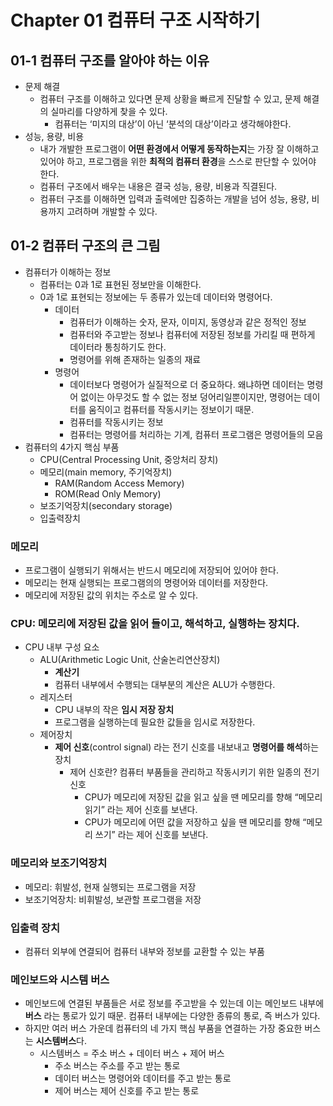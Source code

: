 # **Chapter 01 컴퓨터 구조 시작하기**

## 01-1 컴퓨터 구조를 알아야 하는 이유

- 문제 해결
    - 컴퓨터 구조를 이해하고 있다면 문제 상황을 빠르게 진달할 수 있고, 문제 해결의 실마리를 다양하게 찾을 수 있다.
        - 컴퓨터는 ‘미지의 대상’이 아닌 ‘분석의 대상’이라고 생각해야한다.
- 성능, 용량, 비용
    - 내가 개발한 프로그램이 **어떤 환경에서 어떻게 동작하는지**는 가장 잘 이해하고 있어야 하고, 프로그램을 위한 **최적의 컴퓨터 환경**을 스스로 판단할 수 있어야 한다.
    - 컴퓨터 구조에서 배우는 내용은 결국 성능, 용량, 비용과 직결된다.
    - 컴퓨터 구조를 이해하면 입력과 출력에만 집중하는 개발을 넘어 성능, 용량, 비용까지 고려하며 개발할 수 있다.

## 01-2 컴퓨터 구조의 큰 그림

- 컴퓨터가 이해하는 정보
    - 컴퓨터는 0과 1로 표현된 정보만을 이해한다.
    - 0과 1로 표현되는 정보에는 두 종류가 있는데 데이터와 명령어다.
        - 데이터
            - 컴퓨터가 이해하는 숫자, 문자, 이미지, 동영상과 같은 정적인 정보
            - 컴퓨터와 주고받는 정보나 컴퓨터에 저장된 정보를 가리킬 때 편하게 데이터라 통칭하기도 한다.
            - 명령어를 위해 존재하는 일종의 재료
        - 명령어
            - 데이터보다 명령어가 실질적으로 더 중요하다. 왜냐하면 데이터는 명령어 없이는 아무것도 할 수 없는 정보 덩어리일뿐이지만, 명령어는 데이터를 움직이고 컴퓨터를 작동시키는 정보이기 때문.
            - 컴퓨터를 작동시키는 정보
            - 컴퓨터는 명령어를 처리하는 기계, 컴퓨터 프로그램은 명령어들의 모음
- 컴퓨터의 4가지 핵심 부품
    - CPU(Central Processing Unit, 중앙처리 장치)
    - 메모리(main memory, 주기억장치)
        - RAM(Random Access Memory)
        - ROM(Read Only Memory)
    - 보조기억장치(secondary storage)
    - 입출력장치

### 메모리

- 프로그램이 실행되기 위해서는 반드시 메모리에 저장되어 있어야 한다.
- 메모리는 현재 실행되는 프로그램의의 명령어와 데이터를 저장한다.
- 메모리에 저장된 값의 위치는 주소로 알 수 있다.

### CPU: 메모리에 저장된 값을 읽어 들이고, 해석하고, 실행하는 장치다.

- CPU 내부 구성 요소
    - ALU(Arithmetic Logic Unit, 산술논리연산장치)
        - **계산기**
        - 컴퓨터 내부에서 수행되는 대부분의 계산은 ALU가 수행한다.
    - 레지스터
        - CPU 내부의 작은 **임시 저장 장치**
        - 프로그램을 실행하는데 필요한 값들을 임시로 저장한다.
    - 제어장치
        - **제어 신호**(control signal) 라는 전기 신호를 내보내고 **명령어를 해석**하는 장치
            - 제어 신호란? 컴퓨터 부품들을 관리하고 작동시키기 위한 일종의 전기 신호
                - CPU가 메모리에 저장된 값을 읽고 싶을 땐 메모리를 향해 “메모리 읽기” 라는 제어 신호를 보낸다.
                - CPU가 메모리에 어떤 값을 저장하고 싶을 땐 메모리를 향해 “메모리 쓰기” 라는 제어 신호를 보낸다.

### 메모리와 보조기억장치

- 메모리: 휘발성, 현재 실행되는 프로그램을 저장
- 보조기억장치: 비휘발성, 보관할 프로그램을 저장

### 입출력 장치

- 컴퓨터 외부에 연결되어 컴퓨터 내부와 정보를 교환할 수 있는 부품

### 메인보드와 시스템 버스

- 메인보드에 연결된 부품들은 서로 정보를 주고받을 수 있는데 이는 메인보드 내부에 **버스** 라는 통로가 있기 때문. 컴퓨터 내부에는 다양한 종류의 통로, 즉 버스가 있다.
- 하지만 여러 버스 가운데 컴퓨터의 네 가지 핵심 부품을 연결하는 가장 중요한 버스는 **시스템버스**다.
    - 시스템버스 = 주소 버스 + 데이터 버스 + 제어 버스
        - 주소 버스는 주소를 주고 받는 통로
        - 데이터 버스는 명령어와 데이터를 주고 받는 통로
        - 제어 버스는 제어 신호를 주고 받는 통로